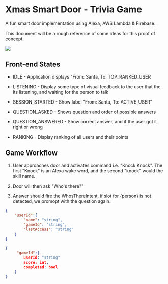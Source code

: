 # Xmas Smart Door - Trivia Game

A fun smart door implementation using Alexa, AWS Lambda & Firebase.

This document will be a rough reference of some ideas for this proof of concept.

![](https://media.giphy.com/media/5KyOK9xvtfna/giphy.gif)

## Front-end States

- IDLE - Application displays "From: Santa, To: TOP_RANKED_USER

- LISTENING - Display some type of visual feedback to the user that the its listening, and waiting for the person to talk

- SESSION_STARTED - Show label "From: Santa, To: ACTIVE_USER"

- QUESTION_ASKED - Shows question and order of possible answers

- QUESTION_ANSWERED - Show correct answer, and if the user got it right or wrong

- RANKING - Display ranking of all users and their points

## Game Workflow

1. User approaches door and activates command i.e. "Knock Knock". The first "Knock" is an Alexa wake word, and the second "knock" would the skill name.

1. Door will then ask "Who's there?"

1. Answer should fire the WhosThereIntent, if slot for {person} is not detected, we promopt with the question again.

```json
{
    "userId":{
        "name": "string",
        "gameId": "string",
        "lastAccess": "string"
    }
}
```

```json
{
     "gameId":{
        userId: "string"
        score: int,
        completed: bool
    }
}
```